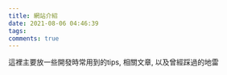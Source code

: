 ```yaml
---
title: 網站介紹
date: 2021-08-06 04:46:39
tags:
comments: true
---
```


這裡主要放一些開發時常用到的tips, 相關文章, 以及曾經踩過的地雷

